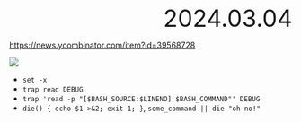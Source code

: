 <div style="text-align:right; font-size:3em;">2024.03.04</div>

https://news.ycombinator.com/item?id=39568728

![](https://wizardzines.com/images/uploads/bash-debugging.png)

* `set -x`
* `trap read DEBUG`
* `trap 'read -p "[$BASH_SOURCE:$LINENO] $BASH_COMMAND"' DEBUG`
* `die() { echo $1 >&2; exit 1; }`, `some_command || die "oh no!"`

